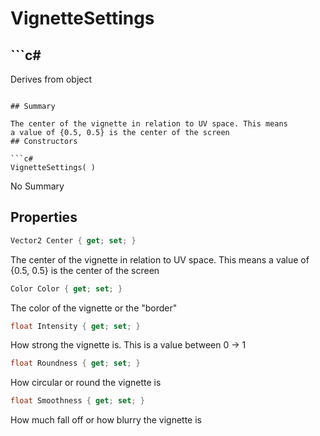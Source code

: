 # VignetteSettings

## ```c#
Derives from object
```

## Summary

The center of the vignette in relation to UV space. This means
a value of {0.5, 0.5} is the center of the screen
## Constructors

```c#
VignetteSettings( ) 
```
No Summary
## Properties

```c#
Vector2 Center { get; set; } 
```
The center of the vignette in relation to UV space. This means
a value of {0.5, 0.5} is the center of the screen
```c#
Color Color { get; set; } 
```
The color of the vignette or the "border"
```c#
float Intensity { get; set; } 
```
How strong the vignette is. This is a value between 0 -> 1
```c#
float Roundness { get; set; } 
```
How circular or round the vignette is
```c#
float Smoothness { get; set; } 
```
How much fall off or how blurry the vignette is
